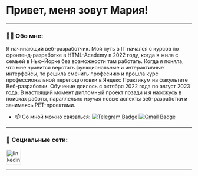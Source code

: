 # Привет, меня зовут Мария!

---

### :woman_technologist: Обо мне:

Я начинающий веб-разработчик. Мой путь в IT начался c курсов по фронтенд-разработке в HTML-Academy в 2022 году, когда я жила с семьей в Нью-Йорке без возможности там работать. Когда я поняла, что мне нравится верстать функциональные и интерактивные интерфейсы, то решила сменить професиию и прошла курс профессиональной переподготовки в Яндекс Практикум на факультете Веб-разработки. Обучение длилось с октября 2022 года по август 2023 года. В настоящий момент дипломный проект позади и я нахожусь в поисках работы, параллельно изучая новые аспекты веб-разработки и занимаясь PET-проектами.

- :mailbox: Со мной можно связаться: [![Telegram Badge](https://img.shields.io/badge/-marusillda-blue?style=flat&logo=Telegram&logoColor=white)](https://t.me/marusillda) [![Gmail Badge](https://img.shields.io/badge/-Gmail-red?style=flat&logo=Gmail&logoColor=white)](mailto:maria.dobrorodnova@gmail.com)

---

### 🤝 Социальные сети:

  <div id="badges">
    <a href="https://www.linkedin.com/in/maria-dobrorodnova-78b813286/" target="_blank">
      <img src="https://cdn-icons-png.flaticon.com/512/2504/2504799.png" width="40" height="40" alt="linkedin" />
    </a>
    <!--
    <a href="" target="_blank">
      <img src="https://cdn-icons-png.flaticon.com/512/145/145813.png" width="40" height="40" alt="VK Badge"/>
    </a> -->
  </div>

---
